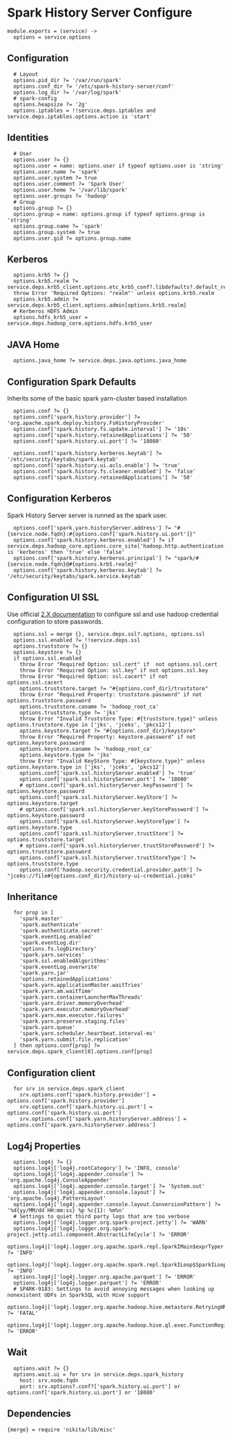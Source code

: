 
# Spark History Server Configure

    module.exports = (service) ->
      options = service.options

## Configuration

      # Layout
      options.pid_dir ?= '/var/run/spark'
      options.conf_dir ?= '/etc/spark-history-server/conf'
      options.log_dir ?= '/var/log/spark'
      # spark-config
      options.heapsize ?= '2g'
      options.iptables = !!service.deps.iptables and service.deps.iptables.options.action is 'start'

## Identities

      # User
      options.user ?= {}
      options.user = name: options.user if typeof options.user is 'string'
      options.user.name ?= 'spark'
      options.user.system ?= true
      options.user.comment ?= 'Spark User'
      options.user.home ?= '/var/lib/spark'
      options.user.groups ?= 'hadoop'
      # Group
      options.group ?= {}
      options.group = name: options.group if typeof options.group is 'string'
      options.group.name ?= 'spark'
      options.group.system ?= true
      options.user.gid ?= options.group.name

## Kerberos

      options.krb5 ?= {}
      options.krb5.realm ?= service.deps.krb5_client.options.etc_krb5_conf?.libdefaults?.default_realm
      throw Error 'Required Options: "realm"' unless options.krb5.realm
      options.krb5.admin ?= service.deps.krb5_client.options.admin[options.krb5.realm]
      # Kerberos HDFS Admin
      options.hdfs_krb5_user = service.deps.hadoop_core.options.hdfs.krb5_user

## JAVA Home

      options.java_home ?= service.deps.java.options.java_home

## Configuration Spark Defaults

Inherits some of the basic spark yarn-cluster based installation

      options.conf ?= {}
      options.conf['spark.history.provider'] ?= 'org.apache.spark.deploy.history.FsHistoryProvider'
      options.conf['spark.history.fs.update.interval'] ?= '10s'
      options.conf['spark.history.retainedApplications'] ?= '50'
      options.conf['spark.history.ui.port'] ?= '18080'

      options.conf['spark.history.kerberos.keytab'] ?= '/etc/security/keytabs/spark.keytab'
      options.conf['spark.history.ui.acls.enable'] ?= 'true'
      options.conf['spark.history.fs.cleaner.enabled'] ?= 'false'
      options.conf['spark.history.retainedApplications'] ?= '50'

## Configuration Kerberos

Spark History Server server is runned as the spark user.

      options.conf['spark.yarn.historyServer.address'] ?= "#{service.node.fqdn}:#{options.conf['spark.history.ui.port']}"
      options.conf['spark.history.kerberos.enabled'] ?= if service.deps.hadoop_core.options.core_site['hadoop.http.authentication.type'] is 'kerberos' then 'true' else 'false'
      options.conf['spark.history.kerberos.principal'] ?= "spark/#{service.node.fqdn}@#{options.krb5.realm}"
      options.conf['spark.history.kerberos.keytab'] ?= '/etc/security/keytabs/spark.service.keytab'

## Configuration UI SSL
Use official [2.X documentation](https://spark.apache.org/docs/latest/security.html#ssl-configuration)
to configure ssl and use hadoop credential configuration to store passwords.

      options.ssl = merge {}, service.deps.ssl?.options, options.ssl
      options.ssl.enabled ?= !!service.deps.ssl
      options.truststore ?= {}
      options.keystore ?= {}
      if options.ssl.enabled
        throw Error "Required Option: ssl.cert" if  not options.ssl.cert
        throw Error "Required Option: ssl.key" if not options.ssl.key
        throw Error "Required Option: ssl.cacert" if not options.ssl.cacert
        options.truststore.target ?= "#{options.conf_dir}/truststore"
        throw Error "Required Property: truststore.password" if not options.truststore.password
        options.truststore.caname ?= 'hadoop_root_ca'
        options.truststore.type ?= 'jks'
        throw Error "Invalid Truststore Type: #{truststore.type}" unless options.truststore.type in ['jks', 'jceks', 'pkcs12']
        options.keystore.target ?= "#{options.conf_dir}/keystore"
        throw Error "Required Property: keystore.password" if not options.keystore.password
        options.keystore.caname ?= 'hadoop_root_ca'
        options.keystore.type ?= 'jks'
        throw Error "Invalid KeyStore Type: #{keystore.type}" unless options.keystore.type in ['jks', 'jceks', 'pkcs12']
        options.conf['spark.ssl.historyServer.enabled'] ?= 'true'
        options.conf['spark.ssl.historyServer.port'] ?= '18080'
        # options.conf['spark.ssl.historyServer.keyPassword'] ?= options.keystore.password
        options.conf['spark.ssl.historyServer.keyStore'] ?= options.keystore.target
        # options.conf['spark.ssl.historyServer.keyStorePassword'] ?= options.keystore.password
        options.conf['spark.ssl.historyServer.keyStoreType'] ?= options.keystore.type
        options.conf['spark.ssl.historyServer.trustStore'] ?= options.truststore.target
        # options.conf['spark.ssl.historyServer.trustStorePassword'] ?= options.truststore.password
        options.conf['spark.ssl.historyServer.trustStoreType'] ?= options.truststore.type
        options.conf['hadoop.security.credential.provider.path'] ?= "jceks://file#{options.conf_dir}/history-ui-credential.jceks"

## Inheritance

      for prop in [
        'spark.master'
        'spark.authenticate'
        'spark.authenticate.secret'
        'spark.eventLog.enabled'
        'spark.eventLog.dir'
        'options.fs.logDirectory'
        'spark.yarn.services'
        'spark.ssl.enabledAlgorithms'
        'spark.eventLog.overwrite'
        'spark.yarn.jar'
        'options.retainedApplications'
        'spark.yarn.applicationMaster.waitTries'
        'spark.yarn.am.waitTime'
        'spark.yarn.containerLauncherMaxThreads'
        'spark.yarn.driver.memoryOverhead'
        'spark.yarn.executor.memoryOverhead'
        'spark.yarn.max.executor.failures'
        'spark.yarn.preserve.staging.files'
        'spark.yarn.queue'
        'spark.yarn.scheduler.heartbeat.interval-ms'
        'spark.yarn.submit.file.replication'
      ] then options.conf[prop] ?= service.deps.spark_client[0].options.conf[prop]

## Configuration client

      for srv in service.deps.spark_client
        srv.options.conf['spark.history.provider'] = options.conf['spark.history.provider']
        srv.options.conf['spark.history.ui.port'] = options.conf['spark.history.ui.port']
        srv.options.conf['spark.yarn.historyServer.address'] = options.conf['spark.yarn.historyServer.address']

## Log4j Properties

      options.log4j ?= {}
      options.log4j['log4j.rootCategory'] ?= 'INFO, console'
      options.log4j['log4j.appender.console'] ?= 'org.apache.log4j.ConsoleAppender'
      options.log4j['log4j.appender.console.target'] ?= 'System.out'
      options.log4j['log4j.appender.console.layout'] ?= 'org.apache.log4j.PatternLayout'
      options.log4j['log4j.appender.console.layout.ConversionPattern'] ?= '%d{yy/MM/dd HH:mm:ss} %p %c{1}: %m%n'
      # Settings to quiet third party logs that are too verbose
      options.log4j['log4j.logger.org.spark-project.jetty'] ?= 'WARN'
      options.log4j['log4j.logger.org.spark-project.jetty.util.component.AbstractLifeCycle'] ?= 'ERROR'
      options.log4j['log4j.logger.org.apache.spark.repl.SparkIMain$exprTyper'] ?= 'INFO'
      options.log4j['log4j.logger.org.apache.spark.repl.SparkILoop$SparkILoopInterpreter'] ?= 'INFO'
      options.log4j['log4j.logger.org.apache.parquet'] ?= 'ERROR'
      options.log4j['log4j.logger.parquet'] ?= 'ERROR'
      # SPARK-9183: Settings to avoid annoying messages when looking up nonexistent UDFs in SparkSQL with Hive support
      options.log4j['log4j.logger.org.apache.hadoop.hive.metastore.RetryingHMSHandler'] ?= 'FATAL'
      options.log4j['log4j.logger.org.apache.hadoop.hive.ql.exec.FunctionRegistry'] ?= 'ERROR'

## Wait

      options.wait ?= {}
      options.wait.ui = for srv in service.deps.spark_history
        host: srv.node.fqdn
        port: srv.options?.conf?['spark.history.ui.port'] or options.conf['spark.history.ui.port'] or '18080'

## Dependencies

    {merge} = require 'nikita/lib/misc'
